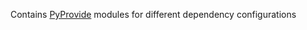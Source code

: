 Contains [PyProvide](https://github.com/jhartz/pyprovide) modules for different dependency
configurations
